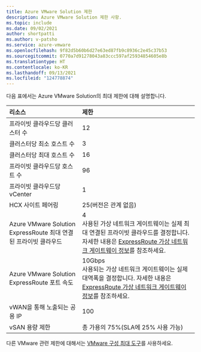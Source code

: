 ```yaml
---
title: Azure VMware Solution 제한
description: Azure VMware Solution 제한 사항.
ms.topic: include
ms.date: 09/02/2021
author: shortpatti
ms.author: v-patsho
ms.service: azure-vmware
ms.openlocfilehash: 9f82d5b60b6d27e63ed87fb9c8936c2e45c37b53
ms.sourcegitcommit: 0770a7d91278043a83ccc597af25934854605e8b
ms.translationtype: HT
ms.contentlocale: ko-KR
ms.lasthandoff: 09/13/2021
ms.locfileid: "124778874"
---
```

<!-- Used in /azure/azure-resource-manager/management/azure-subscription-service-limits.md and concepts-networking.md -->

다음 표에서는 Azure VMware Solution의 최대 제한에 대해 설명합니다.

| **리소스** | **제한** |
| :-- | :-- |
| 프라이빗 클라우드당 클러스터 수 | 12 |
| 클러스터당 최소 호스트 수 | 3 |
| 클러스터당 최대 호스트 수 | 16 |
| 프라이빗 클라우드당 호스트 수 | 96 |
| 프라이빗 클라우드당 vCenter | 1  |
| HCX 사이트 페어링 | 25(버전은 관계 없음) |
| Azure VMware Solution ExpressRoute 최대 연결된 프라이빗 클라우드 | 4<br />사용된 가상 네트워크 게이트웨이는 실제 최대 연결된 프라이빗 클라우드를 결정합니다.  자세한 내용은 [ExpressRoute 가상 네트워크 게이트웨이 정보](../../expressroute/expressroute-about-virtual-network-gateways.md)를 참조하세요. | 
| Azure VMware Solution ExpressRoute 포트 속도 | 10Gbps<br />사용되는 가상 네트워크 게이트웨이는 실제 대역폭을 결정합니다. 자세한 내용은 [ExpressRoute 가상 네트워크 게이트웨이 정보](../../expressroute/expressroute-about-virtual-network-gateways.md)를 참조하세요. | 
| vWAN을 통해 노출되는 공용 IP | 100 |
| vSAN 용량 제한 | 총 가용의 75%(SLA에 25% 사용 가능)  |

다른 VMware 관련 제한에 대해서는 [VMware 구성 최대 도구](https://configmax.vmware.com/)를 사용하세요.
